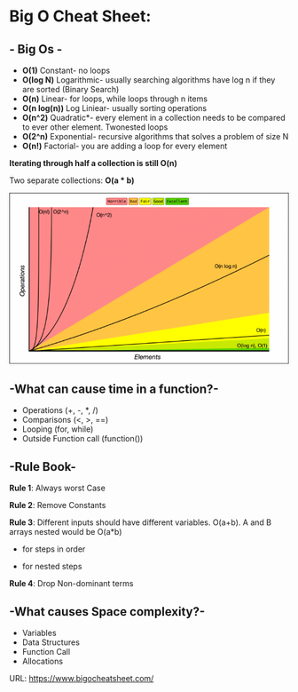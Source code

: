 # Big O Cheat Sheet:
## - Big Os -
- **O(1)** Constant- no loops
- **O(log N)** Logarithmic- usually searching algorithms have log n if they are
sorted (Binary Search)
- **O(n)** Linear- for loops, while loops through n items
- **O(n log(n))** Log Liniear- usually sorting operations
- **O(n^2)** Quadratic*- every element in a collection needs to be compared to ever other element. Twonested loops
- **O(2^n)** Exponential- recursive algorithms that solves a problem of size N
- **O(n!)** Factorial- you are adding a loop for every element

**Iterating through half a collection is still O(n)**

Two separate collections: **O(a * b)**

![](img/bigo_time_complexity_chart.png)

## -What can cause time in a function?-
- Operations (+, -, *, /)
- Comparisons (<, >, ==)
- Looping (for, while)
- Outside Function call (function())

## -Rule Book-
**Rule 1**: Always worst Case

**Rule 2**: Remove Constants

**Rule 3**: Different inputs should have different variables. O(a+b). A and B arrays nested would be O(a*b)

+ for steps in order
* for nested steps

**Rule 4**: Drop Non-dominant terms
## -What causes Space complexity?-
- Variables
- Data Structures
- Function Call
- Allocations

URL: https://www.bigocheatsheet.com/
